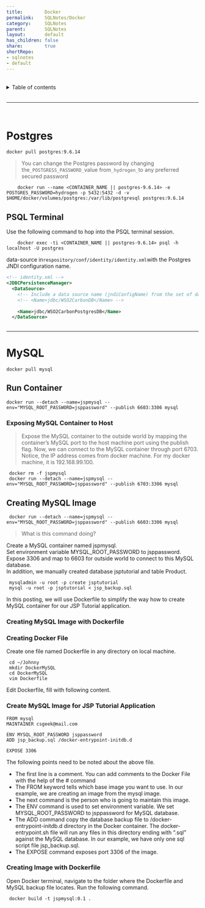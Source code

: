 ```yaml
---
title:        Docker              
permalink:    SQLNotes/Docker              
category:     SQLNotes              
parent:       SQLNotes              
layout:       default              
has_children: false              
share:        true              
shortRepo:              
- sqlnotes              
- default              
---
```

  
<br/>              
  
<details markdown="block">                    
<summary>                    
Table of contents                    
</summary>                    
{: .text-delta }                    
1. TOC                    
{:toc}                    
</details>                    
  
<br/>                    
  
***                    
  
<br/>             
  
# Postgres  
  
```shell        
docker pull postgres:9.6.14        
```        
  
> You can change the Postgres password by changing the`_POSTGRESS_PASSWORD_`value from`_hydrogen_`to any preferred secured password  
  
		docker run --name <CONTAINER_NAME || postgres-9.6.14> -e POSTGRES_PASSWORD=hydrogen -p 5432:5432 -d -v $HOME/docker/volumes/postgres:/var/lib/postgresql postgres:9.6.14        
  
## PSQL Terminal  
  
Use the following command to hop into the PSQL terminal session.  
  
		docker exec -ti <CONTAINER_NAME || postgres-9.6.14> psql -h localhost -U postgres        
  
data-source in`respository/conf/identity/identity.xml`with the Postgres JNDI configuration name.  
  
```xml        
<!-- identity.xml -->          
<JDBCPersistenceManager>          
  <DataSource>          
    <!-- Include a data source name (jndiConfigName) from the set of datasources defined in master-datasources.xml -->          
    <!-- <Name>jdbc/WSO2CarbonDB</Name> -->          
              
    <Name>jdbc/WSO2CarbonPostgresDB</Name>          
  </DataSource>          
          
```        
  
        
---  
  
# MySQL  
  
```shell        
docker pull mysql        
```        
  
## Run Container  
  
```shell        
docker run --detach --name=jspmysql --env="MYSQL_ROOT_PASSWORD=jsppassword" --publish 6603:3306 mysql        
```        
  
### Exposing MySQL Container to Host  
  
> Expose the MySQL container to the outside world by mapping the container’s MySQL port to the host machine port using the publish flag. Now, we can connect to the MySQL container through port 6703.        
> Notice, the IP address comes from docker machine. For my docker machine, it is 192.168.99.100.  
  
```shell        
 docker rm -f jspmysql        
 docker run --detach --name=jspmysql --env="MYSQL_ROOT_PASSWORD=jsppassword" --publish 6703:3306 mysql        
```        
  
## Creating MySQL Image  
  
```shell        
 docker run --detach --name=jspmysql --env="MYSQL_ROOT_PASSWORD=jsppassword" --publish 6603:3306 mysql        
```        
  
> What is this command doing?  
  
Create a MySQL container named jspmysql.        
Set environment variable MYSQL_ROOT_PASSWORD to jsppassword.        
Expose 3306 and map to 6603 for outside world to connect to this MySQL database.        
In addition, we manually created database jsptutorial and table Product.  
  
``` mysqladmin -u root -p create jsptutorial```        
``` mysql -u root -p jsptutorial < jsp_backup.sql```  
  
In this posting, we will use Dockerfile to simplify the way how to create MySQL container for our JSP Tutorial application.  
  
### Creating MySQL Image with Dockerfile  
  
### Creating Docker File  
  
Create one file named Dockerfile in any directory on local machine.  
  
``` cd ~/Johnny```        
``` mkdir DockerMySQL```        
``` cd DockerMySQL```        
``` vim Dockerfile```  
  
Edit Dockerfile, fill with following content.  
  
### Create MySQL Image for JSP Tutorial Application  
  
```        
FROM mysql        
MAINTAINER csgeek@mail.com        
        
ENV MYSQL_ROOT_PASSWORD jsppassword        
ADD jsp_backup.sql /docker-entrypoint-initdb.d        
        
EXPOSE 3306        
```        
  
The following points need to be noted about the above file.  
  
- The first line is a comment. You can add comments to the Docker File with the help of the # command  
- The FROM keyword tells which base image you want to use. In our example, we are creating an image from the mysql image.  
- The next command is the person who is going to maintain this image.  
- The ENV command is used to set environment variable. We set MYSQL_ROOT_PASSWORD to jsppassword for MySQL database.  
- The ADD command copy the database backup file to /docker-entrypoint-initdb.d directory in the Docker container. The docker-entrypoint.sh file will run any files in this directory ending with “.sql”        
  against the MySQL database. In our example, we have only one sql script file jsp_backup.sql.  
- The EXPOSE command exposes port 3306 of the image.  
  
### Creating Image with Dockerfile  
  
Open Docker terminal, navigate to the folder where the Dockerfile and MySQL backup file locates. Run the following command.  
  
``` docker build -t jspmysql:0.1 .```  